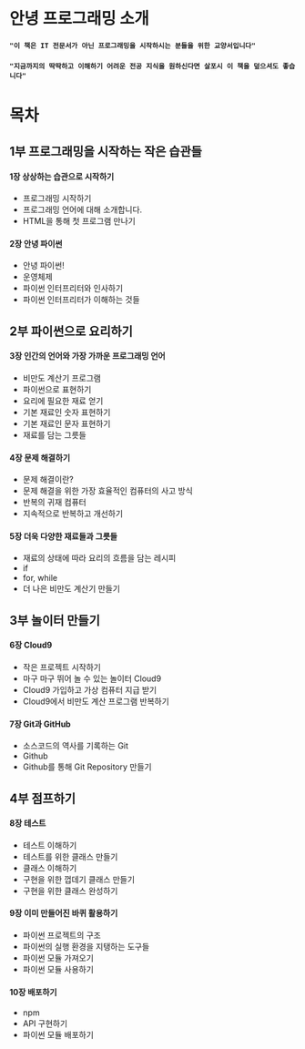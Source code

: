 # 안녕 프로그래밍 소개

#### `"이 책은 IT 전문서가 아닌 프로그래밍을 시작하시는 분들을 위한 교양서입니다"`
#### `"지금까지의 딱딱하고 이해하기 어려운 전공 지식을 원하신다면 살포시 이 책을 덮으셔도 좋습니다"`

# 목차

## 1부 프로그래밍을 시작하는 작은 습관들

#### 1장 상상하는 습관으로 시작하기

- 프로그래밍 시작하기
- 프로그래밍 언어에 대해 소개합니다.
- HTML을 통해 첫 프로그램 만나기

#### 2장 안녕 파이썬

- 안녕 파이썬!
- 운영체제
- 파이썬 인터프리터와 인사하기
- 파이썬 인터프리터가 이해하는 것들 

## 2부 파이썬으로 요리하기

#### 3장 인간의 언어와 가장 가까운 프로그래밍 언어

- 비만도 계산기 프로그램
- 파이썬으로 표현하기
- 요리에 필요한 재료 얻기
- 기본 재료인 숫자 표현하기
- 기본 재료인 문자 표현하기
- 재료를 담는 그릇들

#### 4장 문제 해결하기

- 문제 해결이란?
- 문제 해결을 위한 가장 효율적인 컴퓨터의 사고 방식
- 반복의 귀재 컴퓨터
- 지속적으로 반복하고 개선하기

#### 5장 더욱 다양한 재료들과 그릇들

- 재료의 상태에 따라 요리의 흐름을 담는 레시피
- if
- for, while
- 더 나은 비만도 계산기 만들기

## 3부 놀이터 만들기

#### 6장 Cloud9

- 작은 프로젝트 시작하기
- 마구 마구 뛰어 놀 수 있는 놀이터 Cloud9
- Cloud9 가입하고 가상 컴퓨터 지급 받기
- Cloud9에서 비만도 계산 프로그램 반복하기

#### 7장 Git과 GitHub

- 소스코드의 역사를 기록하는 Git
- Github
- Github를 통해 Git Repository 만들기

## 4부 점프하기

#### 8장 테스트

- 테스트 이해하기
- 테스트를 위한 클래스 만들기
- 클래스 이해하기
- 구현을 위한 껍데기 클래스 만들기
- 구현을 위한 클래스 완성하기

#### 9장 이미 만들어진 바퀴 활용하기

- 파이썬 프로젝트의 구조
- 파이썬의 실행 환경을 지탱하는 도구들
- 파이썬 모듈 가져오기
- 파이썬 모듈 사용하기

#### 10장 배포하기

- npm
- API 구현하기
- 파이썬 모듈 배포하기